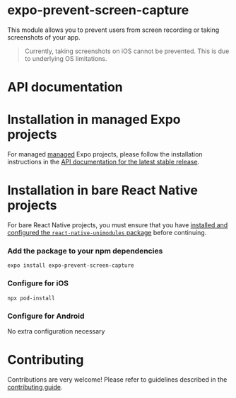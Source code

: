 # expo-prevent-screen-capture

This module allows you to prevent users from screen recording or taking screenshots of your app.

> Currently, taking screenshots on iOS cannot be prevented. This is due to underlying OS limitations.

# API documentation

# Installation in managed Expo projects

For managed [managed](https://docs.expo.io/versions/latest/introduction/managed-vs-bare/) Expo projects, please follow the installation instructions in the [API documentation for the latest stable release](https://docs.expo.io/versions/latest/sdk/prevent-screen-capture/).

# Installation in bare React Native projects

For bare React Native projects, you must ensure that you have [installed and configured the `react-native-unimodules` package](https://github.com/unimodules/react-native-unimodules) before continuing.

### Add the package to your npm dependencies

```
expo install expo-prevent-screen-capture
```

### Configure for iOS

```
npx pod-install
```

### Configure for Android

No extra configuration necessary

# Contributing

Contributions are very welcome! Please refer to guidelines described in the [contributing guide](https://github.com/expo/expo#contributing).
